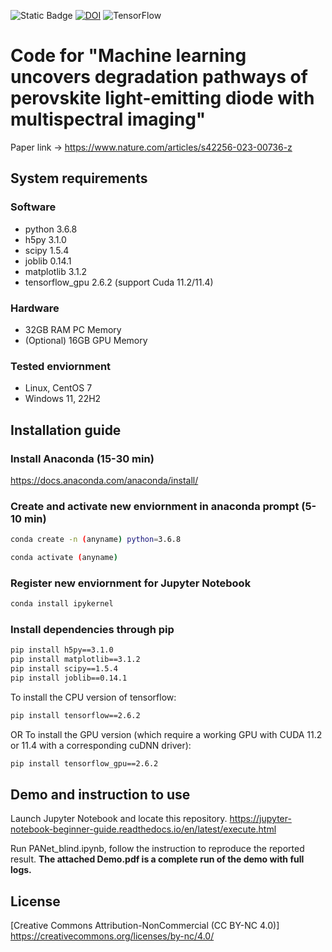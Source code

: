 ![Static Badge](https://img.shields.io/badge/Journal-Nature%20Machine%20Intelligence-blue?link=https%3A%2F%2Fwww.nature.com%2Farticles%2Fs42256-023-00736-z) [![DOI](https://zenodo.org/badge/681432757.svg)](https://zenodo.org/badge/latestdoi/681432757) ![TensorFlow](https://img.shields.io/badge/TensorFlow-%23FF6F00.svg?style=for-the-badge&logo=TensorFlow&logoColor=white)

# Code for "Machine learning uncovers degradation pathways of perovskite light-emitting diode with multispectral imaging"

Paper link -> https://www.nature.com/articles/s42256-023-00736-z

## System requirements

### Software
- python 3.6.8
- h5py 3.1.0
- scipy 1.5.4
- joblib 0.14.1
- matplotlib 3.1.2
- tensorflow_gpu 2.6.2 (support Cuda 11.2/11.4)

### Hardware
- 32GB RAM PC Memory
- (Optional) 16GB GPU Memory

### Tested enviornment
- Linux, CentOS 7
- Windows 11, 22H2

## Installation guide

### Install Anaconda (15-30 min)
https://docs.anaconda.com/anaconda/install/

### Create and activate new enviornment in anaconda prompt (5-10 min)
```bash
conda create -n (anyname) python=3.6.8
```
```bash
conda activate (anyname)
```

### Register new enviornment for Jupyter Notebook
```bash
conda install ipykernel
```

### Install dependencies through pip
```bash
pip install h5py==3.1.0
pip install matplotlib==3.1.2
pip install scipy==1.5.4
pip install joblib==0.14.1
```

To install the CPU version of tensorflow:
```bash
pip install tensorflow==2.6.2
```

OR To install the GPU version (which require a working GPU with CUDA 11.2 or 11.4 with a corresponding cuDNN driver):
```bash
pip install tensorflow_gpu==2.6.2
```


## Demo and instruction to use

Launch Jupyter Notebook and locate this repository.
https://jupyter-notebook-beginner-guide.readthedocs.io/en/latest/execute.html

Run PANet_blind.ipynb, follow the instruction to reproduce the reported result. 
**The attached Demo.pdf is a complete run of the demo with full logs.**

## License

[Creative Commons Attribution-NonCommercial (CC BY-NC 4.0)]
https://creativecommons.org/licenses/by-nc/4.0/